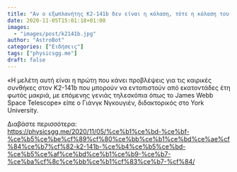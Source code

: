 ```yaml
---
title: "Αν ο εξωπλανήτης K2-141b δεν είναι η κόλαση, τότε η κόλαση του μοιάζει"
date: 2020-11-05T15:01:18+01:00
images:
  - "images/post/k2141b.jpg"
author: "AstroBot"
categories: ["Ειδήσεις"]
tags: ["physicsgg.me"]
draft: false
---
```


«Η μελέτη αυτή είναι η πρώτη που κάνει προβλέψεις για τις καιρικές συνθήκες στον K2-141b που μπορούν να εντοπιστούν από εκατοντάδες έτη φωτός μακριά, με επόμενης γενιάς τηλεσκόπια όπως το James Webb Space Telescope» είπε ο Γιάνγκ Νγκουγιέν, διδακτορικός στο York University.

Διαβάστε περισσότερα: https://physicsgg.me/2020/11/05/%ce%b1%ce%bd-%ce%bf-%ce%b5%ce%be%cf%89%cf%80%ce%bb%ce%b1%ce%bd%ce%ae%cf%84%ce%b7%cf%82-k2-141b-%ce%b4%ce%b5%ce%bd-%ce%b5%ce%af%ce%bd%ce%b1%ce%b9-%ce%b7-%ce%ba%cf%8c%ce%bb%ce%b1%cf%83%ce%b7-%cf%84/
